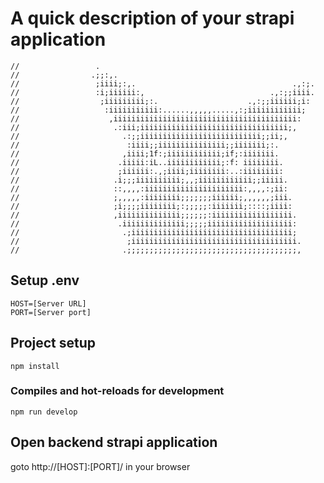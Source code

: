 # A quick description of your strapi application

```
//                 .
//                .;;:,.
//                 ;iiii;:,.                                   .,:;.
//                 :i;iiiiii:,                            .,:;;iiii.
//                  ;iiiiiiiii;:.                    .,:;;iiiiii;i:
//                   :iiiiiiiiiii:......,,,,,.....,:;iiiiiiiiiiii;
//                    ,iiiiiiiiiiiiiiiiiiiiiiiiiiiiiiiiiiiiiiiii:
//                     .:iii;iiiiiiiiiiiiiiiiiiiiiiiiiiiiiiiii;,
//                       .:;;iiiiiiiiiiiiiiiiiiiiiiiiiii;;ii;,
//                        :iiii;;iiiiiiiiiiiiiii;;iiiiiii;:.
//                       ,iiii;1f:;iiiiiiiiiiii;if;:iiiiiii.
//                      .iiiii:iL..iiiiiiiiiiii;:f: iiiiiiii.
//                      ;iiiiii:.,;iiii;iiiiiiii:..:iiiiiiii:
//                     .i;;;iiiiiiiiii;,,;iiiiiiiiiiii;;iiiii.
//                     ::,,,,:iiiiiiiiiiiiiiiiiiiiii:,,,,:;ii:
//                     ;,,,,,:iiiiiiii;;;;;;;iiiiii;,,,,,,;iii.
//                     ;i;;;;iiiiiiii;:;;;;;:iiiiiii;::::;iiii:
//                     ,iiiiiiiiiiiiii;;;;;;:iiiiiiiiiiiiiiiiii.
//                      .iiiiiiiiiiiiii;;;;;iiiiiiiiiiiiiiiiiii:
//                       .;iiiiiiiiiiiiiiiiiiiiiiiiiiiiiiiiiiii;
//                        ;iiiiiiiiiiiiiiiiiiiiiiiiiiiiiiiiiiiii.
//                       .;;;;;;;;;;;;;;;;;;;;;;;;;;;;;;;;;;;;;;,

```

## Setup .env
    HOST=[Server URL]
    PORT=[Server port]

## Project setup
```
npm install
```

### Compiles and hot-reloads for development
```
npm run develop
```

## Open backend strapi application

goto http://[HOST]:[PORT]/ in your browser

  

